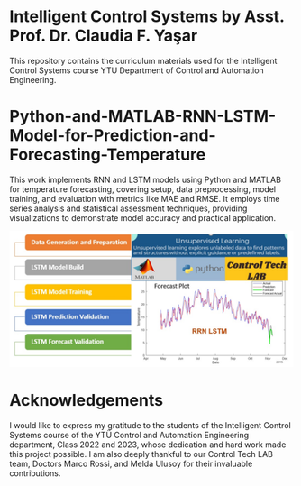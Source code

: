 
# Intelligent Control Systems  by Asst. Prof. Dr. Claudia F. Yaşar

This repository contains the curriculum materials used for the Intelligent Control Systems course YTU Department of Control and Automation Engineering.

# Python-and-MATLAB-RNN-LSTM-Model-for-Prediction-and-Forecasting-Temperature
This work implements RNN and LSTM models using Python and MATLAB for temperature forecasting, covering setup, data preprocessing, model training, and evaluation with metrics like MAE and RMSE. It employs time series analysis and statistical assessment techniques, providing visualizations to demonstrate model accuracy and practical application.


<img src="RNN_LSTM.jpg" width="900">


# Acknowledgements
I would like to express my gratitude to the students of the Intelligent Control Systems course of the YTÜ Control and Automation Engineering department, Class 2022 and 2023, whose dedication and hard work made this project possible. I am also deeply thankful to our Control Tech LAB team, Doctors Marco Rossi, and Melda Ulusoy for their invaluable contributions.
